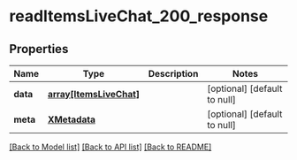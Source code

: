 # readItemsLiveChat_200_response

## Properties
Name | Type | Description | Notes
------------ | ------------- | ------------- | -------------
**data** | [**array[ItemsLiveChat]**](ItemsLiveChat.md) |  | [optional] [default to null]
**meta** | [**XMetadata**](XMetadata.md) |  | [optional] [default to null]

[[Back to Model list]](../README.md#documentation-for-models) [[Back to API list]](../README.md#documentation-for-api-endpoints) [[Back to README]](../README.md)


